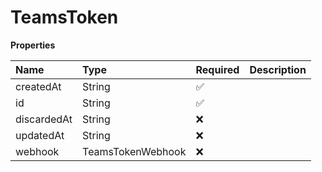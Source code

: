 # TeamsToken

**Properties**

| Name        | Type              | Required | Description |
| :---------- | :---------------- | :------- | :---------- |
| createdAt   | String            | ✅       |             |
| id          | String            | ✅       |             |
| discardedAt | String            | ❌       |             |
| updatedAt   | String            | ❌       |             |
| webhook     | TeamsTokenWebhook | ❌       |             |
